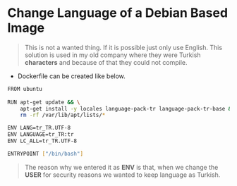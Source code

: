 # Change Language of a Debian Based Image
> This is not a wanted thing. If it is possible just only use English.
> This solution is used in my old company where they were Turkish **characters** and because of that they could not compile. 
- Dockerfile can be created like below. 
```bash
FROM ubuntu
 
RUN apt-get update && \
    apt-get install -y locales language-pack-tr language-pack-tr-base && \
    rm -rf /var/lib/apt/lists/*

ENV LANG=tr_TR.UTF-8
ENV LANGUAGE=tr_TR:tr
ENV LC_ALL=tr_TR.UTF-8

ENTRYPOINT ["/bin/bash"]
```
> The reason why we entered it as **ENV** is that, when we change the **USER** for security reasons we wanted to keep language as Turkish. 
